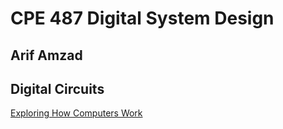 # CPE 487 Digital System Design
## Arif Amzad
## Digital Circuits
[Exploring How Computers Work](https://youtu.be/QZwneRb-zqA)
